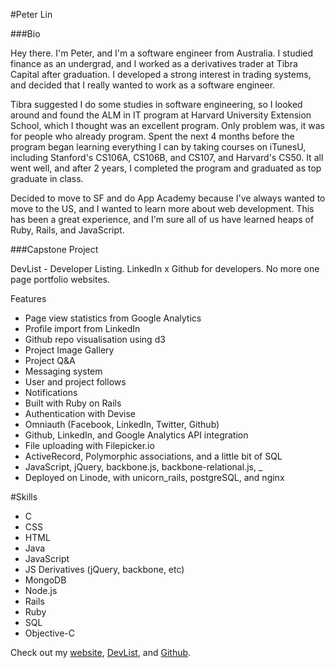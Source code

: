 #Peter Lin

###Bio

Hey there. I'm Peter, and I'm a software engineer from Australia. I studied finance as an undergrad, and I worked as a derivatives trader at Tibra Capital after graduation. I developed a strong interest in trading systems, and decided that I really wanted to work as a software engineer. 

Tibra suggested I do some studies in software engineering, so I looked around and found the ALM in IT program at Harvard University Extension School, which I thought was an excellent program. Only problem was, it was for people who already program. Spent the next 4 months before the program began learning everything I can by taking courses on iTunesU, including Stanford's CS106A, CS106B, and CS107, and Harvard's CS50. It all went well, and after 2 years, I completed the program and graduated as top graduate in class.

Decided to move to SF and do App Academy because I've always wanted to move to the US, and I wanted to learn more about web development. This has been a great experience, and I'm sure all of us have learned heaps of Ruby, Rails, and JavaScript. 

###Capstone Project

DevList - Developer Listing. LinkedIn x Github for developers. No more one page portfolio websites.

Features
* Page view statistics from Google Analytics
* Profile import from LinkedIn
* Github repo visualisation using d3
* Project Image Gallery
* Project Q&A
* Messaging system
* User and project follows
* Notifications
* Built with Ruby on Rails
* Authentication with Devise
* Omniauth (Facebook, LinkedIn, Twitter, Github)
* Github, LinkedIn, and Google Analytics API integration
* File uploading with Filepicker.io
* ActiveRecord, Polymorphic associations, and a little bit of SQL
* JavaScript, jQuery, backbone.js, backbone-relational.js, _
* Deployed on Linode, with unicorn_rails, postgreSQL, and nginx

#Skills

* C
* CSS
* HTML
* Java
* JavaScript
* JS Derivatives (jQuery, backbone, etc)
* MongoDB
* Node.js
* Rails
* Ruby
* SQL
* Objective-C

Check out my [website](http://peterl.in/), [DevList](http://devlist.net/ptrln), and [Github](https://github.com/ptrln).